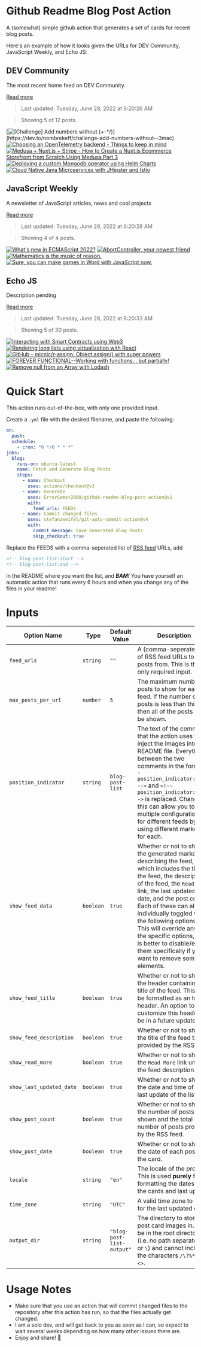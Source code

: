# Github Readme Blog Post Action

A (somewhat) simple github action that generates a set of cards for recent blog posts.

Here's an example of how it looks given the URLs for DEV Community, JavaScript Weekly, and Echo JS:

<!-- post-list:start -->
## DEV Community

The most recent home feed on DEV Community.

[Read more](https://dev.to)
> Last updated: Tuesday, June 28, 2022 at 6:20:26 AM

> Showing 5 of 12 posts.

[![[Challenge] Add numbers without (+-*/)](https://raw.githubusercontent.com/ErrorGamer2000/github-readme-blog-post-action/main/generated_files/DEV_Community/[Challenge]_Add_numbers_without_(+-__).svg)](https://dev.to/nombrekeff/challenge-add-numbers-without--3mac)
[![Choosing an OpenTelemetry backend - Things to keep in mind](https://raw.githubusercontent.com/ErrorGamer2000/github-readme-blog-post-action/main/generated_files/DEV_Community/Choosing_an_OpenTelemetry_backend_-_Things_to_keep_in_mind.svg)](https://dev.to/signoz/choosing-an-opentelemetry-backend-things-to-keep-in-mind-23ao)
[![Medusa + Nuxt.js + Stripe - How to Create a Nuxt.js Ecommerce Storefront from Scratch Using Medusa Part 3](https://raw.githubusercontent.com/ErrorGamer2000/github-readme-blog-post-action/main/generated_files/DEV_Community/Medusa_+_Nuxt.js_+_Stripe_-_How_to_Create_a_Nuxt.js_Ecommerce_Storefront_from_Scratch_Using_Medusa_Part_3.svg)](https://dev.to/medusajs/medusa-nuxtjs-stripe-how-to-create-a-nuxtjs-ecommerce-storefront-from-scratch-using-medusa-part-3-3jg0)
[![Deploying a custom Mongodb operator using Helm Charts](https://raw.githubusercontent.com/ErrorGamer2000/github-readme-blog-post-action/main/generated_files/DEV_Community/Deploying_a_custom_Mongodb_operator_using_Helm_Charts.svg)](https://dev.to/devtron_/deploying-a-custom-mongodb-operator-using-helm-charts-5hg2)
[![Cloud Native Java Microservices with JHipster and Istio](https://raw.githubusercontent.com/ErrorGamer2000/github-readme-blog-post-action/main/generated_files/DEV_Community/Cloud_Native_Java_Microservices_with_JHipster_and_Istio.svg)](https://dev.to/jhipster/cloud-native-java-microservices-with-jhipster-and-istio-1emb)


## JavaScript Weekly

A newsletter of JavaScript articles, news and cool projects

[Read more](https://javascriptweekly.com/)
> Last updated: Tuesday, June 28, 2022 at 6:20:28 AM

> Showing 4 of 4 posts.

[![What's new in ECMAScript 2022?](https://raw.githubusercontent.com/ErrorGamer2000/github-readme-blog-post-action/main/generated_files/JavaScript_Weekly/What's_new_in_ECMAScript_2022_.svg)](https://javascriptweekly.com/issues/595)
[![AbortController, your newest friend](https://raw.githubusercontent.com/ErrorGamer2000/github-readme-blog-post-action/main/generated_files/JavaScript_Weekly/AbortController__your_newest_friend.svg)](https://javascriptweekly.com/issues/594)
[![Mathematics is the music of reason.](https://raw.githubusercontent.com/ErrorGamer2000/github-readme-blog-post-action/main/generated_files/JavaScript_Weekly/Mathematics_is_the_music_of_reason..svg)](https://javascriptweekly.com/issues/593)
[![Sure, you can make games in Word with JavaScript now.](https://raw.githubusercontent.com/ErrorGamer2000/github-readme-blog-post-action/main/generated_files/JavaScript_Weekly/Sure__you_can_make_games_in_Word_with_JavaScript_now..svg)](https://javascriptweekly.com/issues/592)


## Echo JS

Description pending

[Read more](
http://www.echojs.com
)
> Last updated: Tuesday, June 28, 2022 at 6:20:33 AM

> Showing 5 of 30 posts.

[![Interacting with Smart Contracts using Web3](https://raw.githubusercontent.com/ErrorGamer2000/github-readme-blog-post-action/main/generated_files/_Echo_JS_/Interacting_with_Smart_Contracts_using_Web3.svg)](https://blog.openreplay.com/interacting-with-smart-contracts-using-web3)
[![Rendering long lists using virtualization with React](https://raw.githubusercontent.com/ErrorGamer2000/github-readme-blog-post-action/main/generated_files/_Echo_JS_/Rendering_long_lists_using_virtualization_with_React.svg)](http://wanago.io/2022/06/27/long-lists-react-virtualization/)
[![GitHub - micnic/r-assign: Object.assign() with super powers](https://raw.githubusercontent.com/ErrorGamer2000/github-readme-blog-post-action/main/generated_files/_Echo_JS_/GitHub_-_micnic_r-assign__Object.assign()_with_super_powers.svg)](https://github.com/micnic/r-assign)
[![FOREVER FUNCTIONAL--Working with functions... but partially!](https://raw.githubusercontent.com/ErrorGamer2000/github-readme-blog-post-action/main/generated_files/_Echo_JS_/FOREVER_FUNCTIONAL--Working_with_functions..._but_partially!.svg)](https://blog.openreplay.com/forever-functional-working-with-functions-but-partially)
[![Remove null from an Array with Lodash](https://raw.githubusercontent.com/ErrorGamer2000/github-readme-blog-post-action/main/generated_files/_Echo_JS_/Remove_null_from_an_Array_with_Lodash.svg)](
https://masteringjs.io/tutorials/lodash/remove-null-from-array
)


<!-- post-list:end -->

# Quick Start

This action runs out-of-the-box, with only one provided input.

Create a `.yml` file with the desired filename, and paste the following:

```yml
on:
  push:
  schedule:
    - cron: "0 */6 * * *"
jobs:
  blog:
    runs-on: ubuntu-latest
    name: Fetch and Generate Blog Posts
    steps:
      - name: Checkout
        uses: actions/checkout@v3
      - name: Generate
        uses: ErrorGamer2000/github-readme-blog-post-action@v1
        with:
          feed_urls: FEEDS
      - name: Commit changed files
        uses: stefanzweifel/git-auto-commit-action@v4
        with:
          commit_message: Save Generated Blog Posts
          skip_checkout: true
```

Replace the FEEDS with a comma-seperated list of [RSS feed](https://rss.com/blog/how-do-rss-feeds-work/) URLs, add

```md
<!-- blog-post-list:start -->
<!-- blog-post-list:end -->
```

in the README where you want the list, and **_BAM!_** You have yourself an automatic action that runs every 6 hours and when you change any of the files in your readme!

# Inputs

<table>
  <thead>
    <tr>
      <th>Option Name</th>
      <th>Type</th>
      <th>Default Value</th>
      <th>Description</th>
    </tr>
  </thead>
  <tbody>
    <tr>
      <td><code>feed_urls</code></td>
      <td><code>string</code></td>
      <td><code>""</code></td>
      <td>A (comma-seperated) list of RSS feed URLs to load posts from. This is the only required input.</td>
    </tr>
    <tr>
      <td><code>max_posts_per_url</code></td>
      <td><code>number</code></td>
      <td><code>5</code></td>
      <td>The maximum number of posts to show for each feed. If the number of posts is less than this, then all of the posts will be shown.</td>
    </tr>
    <tr>
      <td><code>position_indicator</code></td>
      <td><code>string</code></td>
      <td><code>blog-post-list</code></td>
      <td>The text of the comments that the action uses to inject the images into the README file. Everything between the two comments in the form <code>&lt;!-- position_indicator:start --&gt;</code> and <code>&lt;!-- position_indicator:end --&gt;</code> is replaced. Changing this can allow you to use multiple configurations for different feeds by using different markers for each.</td>
    </tr>
    <tr>
      <td><code>show_feed_data</code></td>
      <td><code>boolean</code></td>
      <td><code>true</code></td>
      <td>Whether or not to show the generated markdown describing the feed, which includes the title of the feed, the description of the feed, the <code>Read More</code> link, the last updated date, and the post count. Each of these can also be individually toggled with the following options. This will override any of the specific options, so it is better to disable/enable them specifically if you want to remove some elements.</td>
    </tr>
    <tr>
      <td><code>show_feed_title</code></td>
      <td><code>boolean</code></td>
      <td><code>true</code></td>
      <td>Whether or not to show the header containing the title of the feed. This will be formatted as an <code>h2</code> header. An option to customize this header will be in a future update.</td>
    </tr>
    <tr>
      <td><code>show_feed_description</code></td>
      <td><code>boolean</code></td>
      <td><code>true</code></td>
      <td>Whether or not to show the title of the feed that is provided by the RSS feed.</td>
    </tr>
    <tr>
      <td><code>show_read_more</code></td>
      <td><code>boolean</code></td>
      <td><code>true</code></td>
      <td>Whether or not to show the <code>Read More</code> link under the feed description.</td>
    </tr>
    <tr>
      <td><code>show_last_updated_date</code></td>
      <td><code>boolean</code></td>
      <td><code>true</code></td>
      <td>Whether or not to show the date and time of the last update of the list.</td>
    </tr>
    <tr>
      <td><code>show_post_count</code></td>
      <td><code>boolean</code></td>
      <td><code>true</code></td>
      <td>Whether or not to show the number of posts shown and the total number of posts provided by the RSS feed.</td>
    </tr>
    <tr>
      <td><code>show_post_date</code></td>
      <td><code>boolean</code></td>
      <td><code>true</code></td>
      <td>Whether or not to show the date of each post on the card.</td>
    </tr>
    <tr>
      <td><code>locale</code></td>
      <td><code>string</code></td>
      <td><code>"en"</code></td>
      <td>The locale of the project. This is used <strong>purely</strong> for formatting the dates of the cards and last update.</td>
    </tr>
    <tr>
      <td><code>time_zone</code></td>
      <td><code>string</code></td>
      <td><code>"UTC"</code></td>
      <td>A valid time zone to use for the last updated date.</td>
    </tr>
    <tr>
      <td><code>output_dir</code></td>
      <td><code>string</code></td>
      <td><code>"blog-post-list-output"</code></td>
      <td>The directory to store the post card images in. Must be in the root directory (i.e. no path separators <code>/</code> or <code>\</code>) and cannot include the characters <code>/\?%*:|"&lt;&gt;</code>.</td>
    </tr>
<!--
    <tr>
      <td><code></code></td>
      <td><cde></cde></td>
      <td><code></code></td>
      <td></td>
    </tr>
-->
  </tbody>
</table>

# Usage Notes

- Make sure that you use an action that will commit changed files to the repository after this action has run, so that the files actually get changed.
- I am a solo dev, and will get back to you as soon as I can, so expect to wait several weeks depending on how many other issues there are.
- Enjoy and share! 🤗
